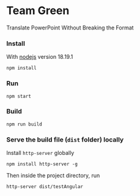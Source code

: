 # Team Green

Translate PowerPoint Without Breaking the Format

### Install
With [nodejs](https://nodejs.org/en) version 18.19.1
```
npm install
```

### Run
```
npm start
```

### Build
```
npm run build
```

### Serve the build file (`dist` folder) locally
Install `http-server` globally
```
npm install http-server -g
```
Then inside the project directory, run
```
http-server dist/testAngular
```
